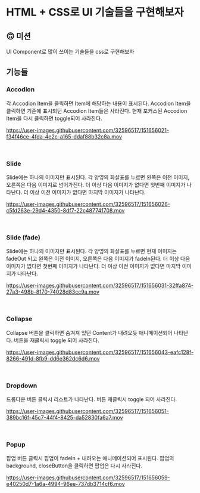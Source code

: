 # HTML + CSS로 UI 기술들을 구현해보자
## 🙃 미션
UI Component로 많이 쓰이는 기술들을 css로 구현해보자

## 기능들

### Accodion
각 Accodion Item을 클릭하면 Item에 해당하는 내용이 표시된다.
Accodion Item을 클릭하면 기존에 표시되던 Accodion Item들은 사라진다.
현재 포커스된 Accodion Item을 다시 클릭하면 toggle되어 사라진다.

https://user-images.githubusercontent.com/32596517/151656021-f34f46ce-4fda-4e2c-a165-ddaf88b32c8a.mov

<br/>

### Slide
Slide에는 하나의 이미지만 표시된다. 각 양옆의 화살표를 누르면 왼쪽은 이전 이미지, 오른쪽은 다음 이미지로 넘어가진다.
더 이상 다음 이미지가 없다면 첫번째 이미지가 나타난다. 더 이상 이전 이미지가 없다면 마지막 이미지가 나타난다.

https://user-images.githubusercontent.com/32596517/151656026-c5fd263e-29d4-4350-8df7-22c487741708.mov

<br/>

### Slide (fade)
Slide에는 하나의 이미지만 표시된다. 각 양옆의 화살표를 누르면 현재 이미지는 fadeOut 되고 왼쪽은 이전 이미지, 오른쪽은 다음 이미지가 fadeIn된다.
더 이상 다음 이미지가 없다면 첫번째 이미지가 나타난다. 더 이상 이전 이미지가 없다면 마지막 이미지가 나타난다.

https://user-images.githubusercontent.com/32596517/151656031-32ffa874-27a3-498b-8170-74028d83cc9a.mov

<br/>

### Collapse
Collapse 버튼을 클릭하면 숨겨져 있던 Content가 내려오듯 애니메이션되어 나타난다. 버튼을 재클릭시 toggle 되어 사라진다.

https://user-images.githubusercontent.com/32596517/151656043-eafc128f-8266-491d-8fb9-dd6e362dc6d6.mov

<br/>

### Dropdown
드롭다운 버튼 클릭시 리스트가 나타난다. 버튼 재클릭시 toggle 되어 사라진다.

https://user-images.githubusercontent.com/32596517/151656051-389bc16f-45c7-44f4-8425-da52830fa6a7.mov

<br/>

### Popup
팝업 버튼 클릭시 팝업이 fadeIn + 내려오는 애니메이션되어 표시된다. 팝업의 background, closeButton을 클릭하면 팝업은 다시 사라진다.

https://user-images.githubusercontent.com/32596517/151656059-e40250d7-1a6a-4994-96ee-737db3714cf6.mov
